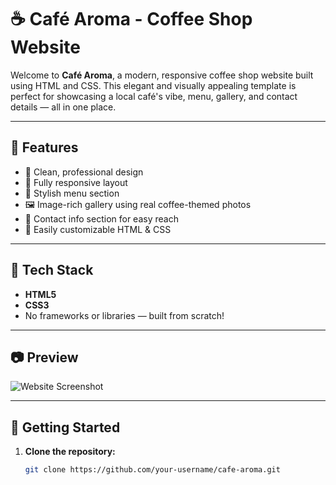 # ☕ Café Aroma - Coffee Shop Website

Welcome to **Café Aroma**, a modern, responsive coffee shop website built using HTML and CSS. This elegant and visually appealing template is perfect for showcasing a local café's vibe, menu, gallery, and contact details — all in one place.

---

## 🌟 Features

- 🍂 Clean, professional design
- 📱 Fully responsive layout
- 🧾 Stylish menu section
- 🖼️ Image-rich gallery using real coffee-themed photos
- 📍 Contact info section for easy reach
- 🎨 Easily customizable HTML & CSS

---

## 🔧 Tech Stack

- **HTML5**
- **CSS3**
- No frameworks or libraries — built from scratch!

---

## 📷 Preview

![Website Screenshot](https://images.unsplash.com/photo-1509042239860-f550ce710b93) <!-- You can replace this with your deployed link or GitHub Pages screenshot -->

---

## 🚀 Getting Started

1. **Clone the repository:**

   ```bash
   git clone https://github.com/your-username/cafe-aroma.git
